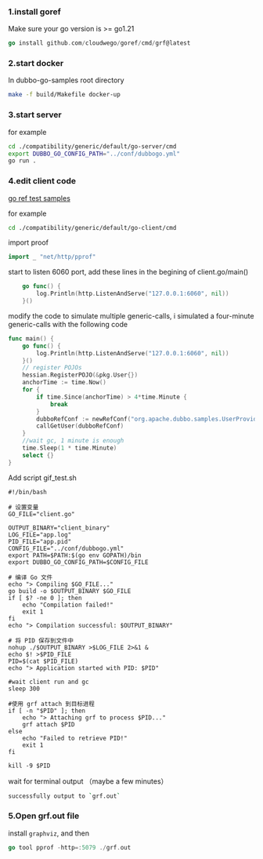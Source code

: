 ### 1.install goref

Make sure your go version is \>= go1.21 

```go
go install github.com/cloudwego/goref/cmd/grf@latest
```

### 2.start docker

In dubbo-go-samples root directory

```sh
make -f build/Makefile docker-up
```

### 3.start server 

for example

```sh
cd ./compatibility/generic/default/go-server/cmd
export DUBBO_GO_CONFIG_PATH="../conf/dubbogo.yml"
go run .
```

### 4.edit client code

[go ref test samples](https://github.com/cloudwego/goref/blob/main/testdata/mockleak/main.go)

for example

```sh
cd ./compatibility/generic/default/go-client/cmd
```

import proof

```go
import _ "net/http/pprof"
```

start to listen 6060 port, add these lines in the begining of client.go/main()

```go
	go func() {
		log.Println(http.ListenAndServe("127.0.0.1:6060", nil))
	}()
```

modify the code to simulate multiple generic-calls, i simulated a four-minute generic-calls with the following code

```go
func main() {
	go func() {
		log.Println(http.ListenAndServe("127.0.0.1:6060", nil))
	}()
	// register POJOs
	hessian.RegisterPOJO(&pkg.User{})
	anchorTime := time.Now()
	for {
		if time.Since(anchorTime) > 4*time.Minute {
			break
		}
		dubboRefConf := newRefConf("org.apache.dubbo.samples.UserProvider", dubbo.DUBBO)
		callGetUser(dubboRefConf)
	}
	//wait gc, 1 minute is enough
	time.Sleep(1 * time.Minute)
	select {}
}
```

Add script gif_test.sh

```shell
#!/bin/bash

# 设置变量
GO_FILE="client.go"

OUTPUT_BINARY="client_binary"
LOG_FILE="app.log"
PID_FILE="app.pid"
CONFIG_FILE="../conf/dubbogo.yml"
export PATH=$PATH:$(go env GOPATH)/bin
export DUBBO_GO_CONFIG_PATH=$CONFIG_FILE

# 编译 Go 文件
echo "> Compiling $GO_FILE..."
go build -o $OUTPUT_BINARY $GO_FILE
if [ $? -ne 0 ]; then
    echo "Compilation failed!"
    exit 1
fi
echo "> Compilation successful: $OUTPUT_BINARY"

# 将 PID 保存到文件中
nohup ./$OUTPUT_BINARY >$LOG_FILE 2>&1 &
echo $! >$PID_FILE
PID=$(cat $PID_FILE)
echo "> Application started with PID: $PID"

#wait client run and gc
sleep 300

#使用 grf attach 到目标进程
if [ -n "$PID" ]; then
    echo "> Attaching grf to process $PID..."
    grf attach $PID
else
    echo "Failed to retrieve PID!"
    exit 1
fi

kill -9 $PID

```

wait for terminal output （maybe a few minutes）

```sh
successfully output to `grf.out`
```

### 5.Open grf.out file

install `graphviz`, and then

```go
go tool pprof -http=:5079 ./grf.out
```

